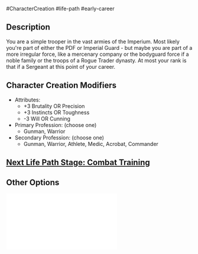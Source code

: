 #CharacterCreation #life-path #early-career 
## Description
You are a simple trooper in the vast armies of the Imperium. Most likely you're part of either the PDF or Imperial Guard - but maybe you are part of a more irregular force, like a mercenary company or the bodyguard force if a noble family or the troops of a Rogue Trader dynasty.
At most your rank is that if a Sergeant at this point of your career.

## Character Creation Modifiers
- Attributes:
	- +3 Brutality OR Precision 
	- +3 Instincts OR Toughness 
	- -3 Will OR Cunning 
- Primary Profession: (choose one)
	- Gunman, Warrior
- Secondary Profession: (choose one)
	- Gunman, Warrior, Athlete, Medic, Acrobat, Commander 

## [Next Life Path Stage: Combat Training](</LifePath/CombatTraining/Combat Training.md>)

## Other Options
![](</LifePath/EarlyCareer/List of Early Careers.md>)